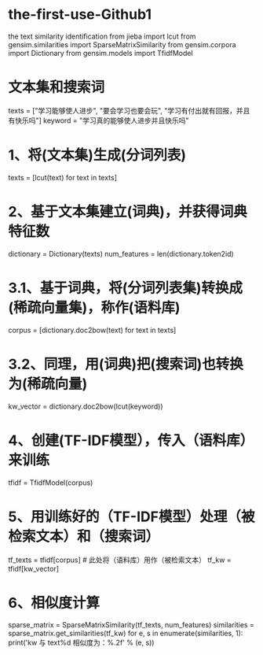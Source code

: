 # the-first-use-Github1
the text similarity identification
from jieba import lcut
from gensim.similarities import SparseMatrixSimilarity
from gensim.corpora import Dictionary
from gensim.models import TfidfModel
# 文本集和搜索词
texts = ["学习能够使人进步",
         "要会学习也要会玩",
         "学习有付出就有回报，并且有快乐吗"]
keyword = "学习真的能够使人进步并且快乐吗"
# 1、将(文本集)生成(分词列表)  
texts = [lcut(text) for text in texts]
# 2、基于文本集建立(词典)，并获得词典特征数
dictionary = Dictionary(texts)
num_features = len(dictionary.token2id)
# 3.1、基于词典，将(分词列表集)转换成(稀疏向量集)，称作(语料库)
corpus = [dictionary.doc2bow(text) for text in texts]
# 3.2、同理，用(词典)把(搜索词)也转换为(稀疏向量)
kw_vector = dictionary.doc2bow(lcut(keyword))
# 4、创建(TF-IDF模型），传入（语料库）来训练
tfidf = TfidfModel(corpus)
# 5、用训练好的（TF-IDF模型）处理（被检索文本）和（搜索词）
tf_texts = tfidf[corpus]  # 此处将（语料库）用作（被检索文本）
tf_kw = tfidf[kw_vector]
# 6、相似度计算
sparse_matrix = SparseMatrixSimilarity(tf_texts, num_features)
similarities = sparse_matrix.get_similarities(tf_kw)
for e, s in enumerate(similarities, 1):
    print('kw 与 text%d 相似度为：%.2f' % (e, s))
